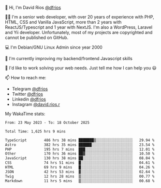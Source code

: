 👋 Hi, I'm David Rios [@dfrios](https://github.com/dfrios)

👨‍💻 I'm a senior web developer, with over 20 years of experience with PHP, HTML, CSS and Vanilla JavaScript, more than 2 years with ReactJS/Typescript and 1 year with NextJS. I'm also a WordPress, Laravel and Yii developer. Unfortunately, most of my projects are copyrighted and cannot be published on GitHub.

💻 I'm Debian/GNU Linux Admin since year 2000

🌱 I'm currently improving my backend/frontend Javascript skills

💞️ I'd like to work solving your web needs. Just tell me how I can help you 😃

📫 How to reach me:
* Telegram [@dfrios](https://t.me/dfrios)
* Twitter [@dfrios](https://twitter.com/dfrios)
* Linkedin [@dfrios](https://linkedin.com/in/dfrios)
* Instagram [@david.rios.r](https://instagram.com/david.rios.r)



My WakaTime stats:
<!--START_SECTION:waka-->

```txt
From: 23 May 2023 - To: 18 October 2025

Total Time: 1,625 hrs 9 mins

TypeScript        486 hrs 38 mins ███████▒░░░░░░░░░░░░░░░░░   29.94 %
Astro             382 hrs 35 mins ██████░░░░░░░░░░░░░░░░░░░   23.54 %
PHP               195 hrs 7 mins  ███░░░░░░░░░░░░░░░░░░░░░░   12.01 %
Other             170 hrs 36 mins ██▓░░░░░░░░░░░░░░░░░░░░░░   10.50 %
JavaScript        130 hrs 38 mins ██░░░░░░░░░░░░░░░░░░░░░░░   08.04 %
CSS               74 hrs 51 mins  █░░░░░░░░░░░░░░░░░░░░░░░░   04.61 %
HTML              69 hrs 9 mins   █░░░░░░░░░░░░░░░░░░░░░░░░   04.26 %
JSON              42 hrs 53 mins  ▓░░░░░░░░░░░░░░░░░░░░░░░░   02.64 %
Twig              12 hrs 28 mins  ▒░░░░░░░░░░░░░░░░░░░░░░░░   00.77 %
Markdown          11 hrs 5 mins   ▒░░░░░░░░░░░░░░░░░░░░░░░░   00.68 %
```

<!--END_SECTION:waka-->
